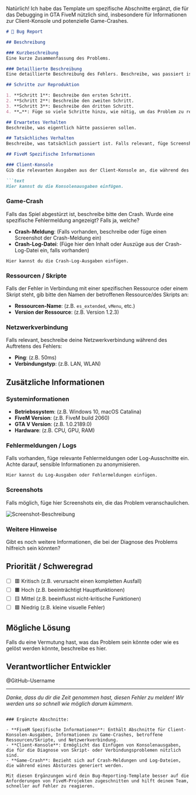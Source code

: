 Natürlich! Ich habe das Template um spezifische Abschnitte ergänzt, die für das Debugging in GTA FiveM nützlich sind, insbesondere für Informationen zur Client-Konsole und potenzielle Game-Crashes.

```markdown
# 🐛 Bug Report

## Beschreibung

### Kurzbeschreibung
Eine kurze Zusammenfassung des Problems.

### Detaillierte Beschreibung
Eine detaillierte Beschreibung des Fehlers. Beschreibe, was passiert ist und was du erwartet hast.

## Schritte zur Reproduktion

1. **Schritt 1**: Beschreibe den ersten Schritt.
2. **Schritt 2**: Beschreibe den zweiten Schritt.
3. **Schritt 3**: Beschreibe den dritten Schritt.
4. **…**: Füge so viele Schritte hinzu, wie nötig, um das Problem zu reproduzieren.

## Erwartetes Verhalten
Beschreibe, was eigentlich hätte passieren sollen.

## Tatsächliches Verhalten
Beschreibe, was tatsächlich passiert ist. Falls relevant, füge Screenshots oder GIFs hinzu.

## FiveM Spezifische Informationen

### Client-Konsole
Gib die relevanten Ausgaben aus der Client-Konsole an, die während des Fehlers aufgetreten sind. Achte darauf, dass keine sensiblen Daten preisgegeben werden.

```text
Hier kannst du die Konsolenausgaben einfügen.
```

### Game-Crash
Falls das Spiel abgestürzt ist, beschreibe bitte den Crash. Wurde eine spezifische Fehlermeldung angezeigt? Falls ja, welche?

- **Crash-Meldung**: (Falls vorhanden, beschreibe oder füge einen Screenshot der Crash-Meldung ein)
- **Crash-Log-Datei**: (Füge hier den Inhalt oder Auszüge aus der Crash-Log-Datei ein, falls vorhanden)

```text
Hier kannst du die Crash-Log-Ausgaben einfügen.
```

### Ressourcen / Skripte
Falls der Fehler in Verbindung mit einer spezifischen Ressource oder einem Skript steht, gib bitte den Namen der betroffenen Ressource/des Skripts an:

- **Ressourcen-Name**: (z.B. `es_extended`, `vMenu`, etc.)
- **Version der Ressource**: (z.B. Version 1.2.3)

### Netzwerkverbindung
Falls relevant, beschreibe deine Netzwerkverbindung während des Auftretens des Fehlers:

- **Ping**: (z.B. 50ms)
- **Verbindungstyp**: (z.B. LAN, WLAN)

## Zusätzliche Informationen

### Systeminformationen
- **Betriebssystem**: (z.B. Windows 10, macOS Catalina)
- **FiveM Version**: (z.B. FiveM build 2060)
- **GTA V Version**: (z.B. 1.0.2189.0)
- **Hardware**: (z.B. CPU, GPU, RAM)

### Fehlermeldungen / Logs
Falls vorhanden, füge relevante Fehlermeldungen oder Log-Ausschnitte ein. Achte darauf, sensible Informationen zu anonymisieren.

```text
Hier kannst du Log-Ausgaben oder Fehlermeldungen einfügen.
```

### Screenshots
Falls möglich, füge hier Screenshots ein, die das Problem veranschaulichen.

![Screenshot-Beschreibung](URL-zum-Screenshot)

### Weitere Hinweise
Gibt es noch weitere Informationen, die bei der Diagnose des Problems hilfreich sein könnten?

## Priorität / Schweregrad
- [ ] 🟥 Kritisch (z.B. verursacht einen kompletten Ausfall)
- [ ] 🟧 Hoch (z.B. beeinträchtigt Hauptfunktionen)
- [ ] 🟨 Mittel (z.B. beeinflusst nicht-kritische Funktionen)
- [ ] 🟩 Niedrig (z.B. kleine visuelle Fehler)

## Mögliche Lösung
Falls du eine Vermutung hast, was das Problem sein könnte oder wie es gelöst werden könnte, beschreibe es hier.

## Verantwortlicher Entwickler
@GitHub-Username

---

*Danke, dass du dir die Zeit genommen hast, diesen Fehler zu melden! Wir werden uns so schnell wie möglich darum kümmern.*
```

### Ergänzte Abschnitte:

- **FiveM Spezifische Informationen**: Enthält Abschnitte für Client-Konsolen-Ausgaben, Informationen zu Game-Crashes, betroffene Ressourcen/Skripte, und Netzwerkverbindung.
- **Client-Konsole**: Ermöglicht das Einfügen von Konsolenausgaben, die für die Diagnose von Skript- oder Verbindungsproblemen nützlich sind.
- **Game-Crash**: Bezieht sich auf Crash-Meldungen und Log-Dateien, die während eines Absturzes generiert werden.

Mit diesen Ergänzungen wird dein Bug-Reporting-Template besser auf die Anforderungen von FiveM-Projekten zugeschnitten und hilft deinem Team, schneller auf Fehler zu reagieren.
